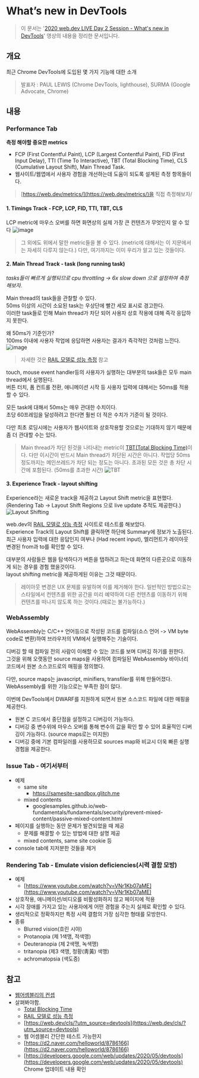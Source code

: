 
  
# What’s new in DevTools
> 이 문서는 '[2020 web.dev LIVE Day 2 Session - What's new in DevTools](https://www.youtube.com/watch?v=6yrJZHqJe2k&list=PLNYkxOF6rcIBhuGsbO6t8-OBE5-fVPe7K&index=3&t=0s)' 영상의 내용을 정리한 문서입니다.

## 개요
최근 Chrome DevTools에 도입된 몇 가지 기능에 대한 소개
> 발표자 : PAUL LEWIS (Chrome DevTools, lighthouse), SURMA (Google Advocate, Chrome)

## 내용

### Performance Tab
**측정 해야할 중요한 metrics**
- FCP (First Contentful Paint), LCP (Largest Contentful Paint), FID (First Input Delay), TTI (Time To Interactive), TBT (Total Blocking Time), CLS (Cumulative Layout Shift), Main Thread Task.
- 웹사이트/웹앱에서 사용자 경험을 개선하는데 도움이 되도록 설계된 측정 항목들이다.

> [https://web.dev/metrics/](https://web.dev/metrics/)을 직접 측정해보자/

#### 1. Timings Track - FCP, LCP, FID, TTI, TBT, CLS
LCP metric에 마우스 오버를 하면 화면상의 실제 가장 큰 컨텐츠가 무엇인지 알 수 있다
![image](https://user-images.githubusercontent.com/4979560/89927792-d30c3900-dc41-11ea-98eb-e8fd8ea83939.png)

> 그 외에도 위에서 말한 metric들을 볼 수 있다. (metric에 대해서는 이 지문에서는 자세히 다루지 않는다.)
> 다만, 여기까지는 이미 우리가 알고 있는 것들이다.

#### 2. Main Thread Track - task (long running task)
*tasks들이 빠르게 실행되므로 cpu throttling -> 6x slow down 으로 설정하여 측정해보자.*

Main thread의 task들을 관찰할 수 있다.  
50ms 이상의 시간이 소요된 task는 우상단에 빨간 세모 표시로 경고한다.  
이러한 task들로 인해 Main thread가 차단 되어 사용자 상호 작용에 대해 즉각 응답하지 못한다.  

왜 50ms가 기준인가?   
100ms 이내에 사용자 작업에 응답하면 사용자는 결과가 즉각적인 것처럼 느낀다.  
 ![image](https://webdev.imgix.net/rail/rail-response-details.png)
> 자세한 것은 [RAIL 모델로 성능 측정](https://web.dev/rail/#goals-and-guidelines) 참고


touch, mouse event handler등의 사용자가 실행하는 대부분의 task들은 모두 main thread에서 실행된다.  
버튼 터치, 폼 컨트롤 전환, 애니메이션 시작 등 사용자 입력에 대해서는 50ms를 적용할 수 있다.  

모든 task에 대해서 50ms는 매우 관대한 수치이다.  
초당 60프레임을 달성하려고 한다면 훨씬 더 적은 수치가 기준이 될 것이다.  

다만 최초 로딩시에는 사용자가 웹사이트와 상호작용할 것으로는 기대하지 않기 때문에 좀 더 관대할 수는 있다.  

>  Main thread가 차단 된것을 나타내는 metric이 [TBT(Total Blocking Time)](https://web.dev/tbt/?utm_source=devtools)이다.
> 다만 이시간이 반드시 Main thread가 차단된 시간은 아니다.
> 작업당 50ms정도까지는 메인쓰레드가 차단 되는 정도는 아니다. 
> 초과된 모든 것은 총 차단 시간에 포함된다. (50ms를 초과한 시간)
> ![TBT](https://user-images.githubusercontent.com/4979560/90044064-0fa26800-dd08-11ea-9c81-7780c1ccb751.jpg)


#### 3. Experience Track - layout shifting
Experience라는 새로운 track을 제공하고 Layout Shift metric을 표현했다. (Rendering Tab -> Layout Shift Regions 으로 live update 추적도 제공한다.)
![Layout Shifting](https://user-images.githubusercontent.com/4979560/90045518-1d58ed00-dd0a-11ea-95f4-f9a4954e014d.jpg)

web.dev의 [RAIL 모델로 성능 측정](https://web.dev/rail/#goals-and-guidelines) 사이트로 테스트를 해보았다.  
Experience Track의 Layout Shift를 클릭하면 하단에 Summary에 정보가 노출된다.  
최근 사용자 입력에 대한 응답인지 여부나 (Had recent input), 엘리먼트가 레이아웃 변경된 from과 to를 확인할 수 있다.  

대부분의 사람들은 웹을 탐색하다가 버튼을 탭하려고 하는데 화면의 다른곳으로 이동하게 되는 경우를 경험 했을것이다.   
layout shifting metric을 제공하게된 이유는 그것 때문이다.  

> 레이아웃 변경은 UX 문제를 유발하며 이를 제거해야 한다.
> 일반적인 방법으로는 스타일에서 컨텐츠를 위한 공간을 미리 예약하여 다른 컨텐츠를 이동하기 위해 컨텐츠를 떠나지 않도록 하는 것이다.(때로는 불가능하다.)



### WebAssembly
WebAssembly는 C/C++ 언어등으로 작성된 코드를 컴파일(소스 언어 -> VM byte code로 변환)하여 브라우저의 VM에서 실행해주는 기술이다.  

디버깅 할 때 컴파일 전의 사람이 이해할 수 있는 코드를 보며 디버깅 하기를 원한다.  
그것을 위해 오랫동안 source maps을 사용하여 컴파일된 WebAssembly 바이너리 코드에서 원본 소스코드로의 매핑을 정의했다.  

다만, source maps는 javascript, minifiers, transfiler를 위해 만들어졌다.  
WebAssembly를 위한 기능으로는 부족한 점이 많다.  

이번에 DevTools에서 DWARF를 지원하게 되면서 원본 소스코드 파일에 대한 매핑을 제공한다.  
- 원본 C 코드에서 중단점을 설정하고 디버깅이 가능하다.
- 디버깅 중 변수위에 마우스 오버를 통해 변수의 값을 확인 할 수 있어 효율적인 디버깅이 가능하다. (source maps로는 미지원)
- 디버깅 중에 기본 컴파일러를 사용하므로 sources map와 비교시 더욱 빠른 실행 경험을 제공한다.


### Issue Tab - 여기서부터
- 예제 
	- same site
		- https://samesite-sandbox.glitch.me
	- mixed contents
		- googlesamples.github.io/web-fundamentals/fundamentals/security/prevent-mixed-content/passive-mixed-content.html
- 페이지를 실행하는 동안 문제가 발견되었을 때 제공
	- 문제를 해결할 수 있는 방법에 대한 설명 제공
	- mixed contents, same site cookie 등
- console tab에 지저분한 것들을 제거


### Rendering Tab - Emulate vision deficiencies(시력 결함 모방)
- 예제
	- [https://www.youtube.com/watch?v=VNr1Kb07aME](https://www.youtube.com/watch?v=VNr1Kb07aME)
- 상호작용, 애니메이션/비디오를 비활성화하지 않고 페이지에 적용
- 시각 장애를 가지고 있는 사용자에게  어떤 경험을 주는지 실제로 확인할 수 있다.
- 생리적으로 정확하지만 특정 시력 결함의 가장 심각한 형태를 모방한다.
- 종류
	- Blurred vision(흐린 시야)
	- Protanopia (제 1색맹, 적색맹)
	- Deuteranopia (제 2색맹, 녹색맹)
	- tritanopia (제3 색맹, 청황(靑黃) 색맹)
	- achromatopsia (색도증)



## 참고
- [웹어셈블리의 컨셉](https://developer.mozilla.org/ko/docs/WebAssembly/Concepts)
- 살펴봐야함.
  - [Total Blocking Time](https://web.dev/tbt/?utm_source=devtools)
  - [RAIL 모델로 성능 측정](https://web.dev/rail/#goals-and-guidelines)
  - [https://web.dev/cls/?utm_source=devtools](https://web.dev/cls/?utm_source=devtools)
  - 웹 어셈블리 간단한 테스트 가능한지
  - [https://d2.naver.com/helloworld/8786166](https://d2.naver.com/helloworld/8786166)
  - [https://developers.google.com/web/updates/2020/05/devtools](https://developers.google.com/web/updates/2020/05/devtools) Chrome 업데이트 내용 확인

